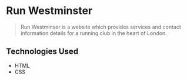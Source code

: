 # Run Westminster
> Run Westminser is a website which provides services and contact information details for a running club in the heart of London.

## Technologies Used
- HTML
- CSS
